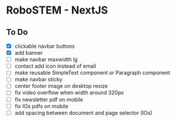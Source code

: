 # RoboSTEM - NextJS

## To Do
- [x] clickable navbar buttons
- [x] add banner
- [ ] make navbar maxwidth lg
- [ ] contact add icon instead of email
- [ ] make reusable SimpleText component or Paragraph component
- [ ] make navbar sticky
- [ ] center footer image on desktop resize
- [ ] fix video overflow when width around 320px
- [ ] fix newsletter pdf on mobile
- [ ] fix IOs pdfs on mobile
- [ ] add spacing between document and page selector (IOs)